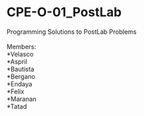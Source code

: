 # CPE-O-01_PostLab
Programming Solutions to PostLab Problems     
<br />
Members:   
*Velasco   
*Aspril   
*Bautista  
*Bergano   
*Endaya   
*Felix   
*Maranan   
*Tatad   

